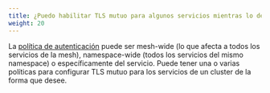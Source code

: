 ```yaml
---
title: ¿Puedo habilitar TLS mutuo para algunos servicios mientras lo dejo deshabilitado para otros servicios en el mismo cluster?
weight: 20
---
```


La [política de autenticación](/es/docs/concepts/security/#authentication-policies) puede ser mesh-wide (lo que afecta a todos los servicios de la mesh), namespace-wide
(todos los servicios del mismo namespace) o específicamente del servicio. Puede tener una o varias políticas para configurar TLS mutuo para los servicios de un cluster de la forma que desee.

